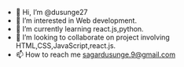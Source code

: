 - 👋 Hi, I’m @dusunge27
- 👀 I’m interested in Web development.
- 🌱 I’m currently learning react.js,python.
- 💞️ I’m looking to collaborate on project involving HTML,CSS,JavaScript,react.js.
- 📫 How to reach me sagardusunge.9@gmail.com 



<!---
dusunge27/dusunge27 is a ✨ special ✨ repository because its `README.md` (this file) appears on your GitHub profile.
You can click the Preview link to take a look at your changes.
--->
